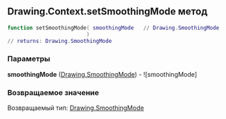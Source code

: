 ## Drawing.Context.setSmoothingMode метод


```lua
function setSmoothingMode( smoothingMode   // Drawing.SmoothingMode
                         )
// returns: Drawing.SmoothingMode
```


### Параметры

**smoothingMode** ([Drawing.SmoothingMode](../../Drawing/SmoothingMode.md)) - ![smoothingMode]

### Возвращаемое значение

Возвращаемый тип: [Drawing.SmoothingMode](../../Drawing/SmoothingMode.md)

